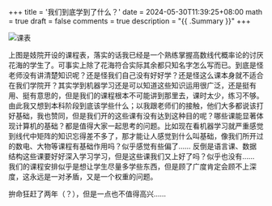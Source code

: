 +++
title = '我们到底学到了什么？'
date = 2024-05-30T11:39:25+08:00
math = true 
draft = false
comments = true
description = "{{ .Summary }}"
+++

![课表](https://pic3.zhimg.com/80/v2-8ebe5f7b265b9066904fc8d63ca75b8e_1440w.webp)

上图是妓院开设的课程表，落实的话我已经是一个熟练掌握高数线代概率论的讨厌花海的学生了。可事实上除了花海符合实际其余都只知名字怎么写而已。到底是怪老师没有讲清楚知识呢？还是怪我们自己没有好好学？还是怪这么课本身就不适合在我们学院开？其实学到机器学习还是可以知道这些知识运用很广泛，还是挺有用、挺有意思的，但是我们的课程根本不可能讲到那里去，课时太少，练习不够。由此我又想到本科阶段到底该学些什么；以我跟老师们的接触，他们大多都说该打好基础，我也赞同，但是我们开的这些课有没有达到这种目的呢？哪些课能显著体现计算机的基础？都是值得大家一起思考的问题。比如现在看机器学习就严重感觉到线代中矩阵的知识忘得差不多了，那才能让人感觉到什么叫基础，像我们所开过的数电、大物等课程有基础作用吗？似乎感觉有些偏了…… 反倒是语言课、数据结构这些课要好好深入学习学习，但是这些课我们又上好了吗？似乎也没有…… 我们的课程安排似乎是想让学生尽量多学些东西，但是顾了广度肯定会顾不上深度，这永远是一对矛盾，又是一个权重的问题。

拚命狂赶了两年（？），但是一点也不值得高兴……
